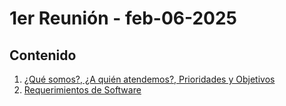 # 1er Reunión - feb-06-2025

## Contenido

1. [¿Qué somos?, ¿A quién atendemos?, Prioridades y Objetivos](nosotros/diagrama.png)
2. [Requerimientos de Software](https://docs.google.com/document/d/1RmOMpKeZ9XW2bLhkbv60YhoURoQoVh6NG7p35GC2HfY/edit?tab=t.0#heading=h.ch0ua7wmgt2e)
